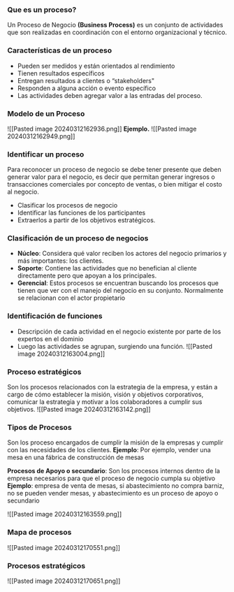 ### Que es un proceso?
Un Proceso de Negocio **(Business Process)** es un conjunto de actividades que son realizadas en coordinación con el entorno organizacional y técnico.


### Características de un proceso
- Pueden ser medidos y están orientados al rendimiento
- Tienen resultados específicos
- Entregan resultados a clientes o “stakeholders"
- Responden a alguna acción o evento específico
- Las actividades deben agregar valor a las entradas del proceso.


### Modelo de un Proceso
![[Pasted image 20240312162936.png]]
**Ejemplo.**
![[Pasted image 20240312162949.png]]



### Identificar un proceso
Para reconocer un proceso de negocio se debe tener presente que deben generar valor para el negocio, es decir que permitan generar ingresos o transacciones comerciales por concepto de ventas, o bien mitigar el costo al negocio.

- Clasificar los procesos de negocio
- Identificar las funciones de los participantes
- Extraerlos a partir de los objetivos estratégicos.


### Clasificación de un proceso de negocios
- **Núcleo**: Considera qué valor reciben los actores del negocio primarios y más importantes: los clientes.
- **Soporte**: Contiene las actividades que no benefician al cliente directamente pero que apoyan a los principales.
- **Gerencial**: Estos procesos se encuentran buscando los procesos que tienen que ver con el manejo del negocio en su conjunto. Normalmente se relacionan con el actor propietario

### Identificación de funciones

- Descripción de cada actividad en el negocio existente por parte de los expertos en el dominio
- Luego las actividades se agrupan, surgiendo una función.
![[Pasted image 20240312163004.png]]


### Proceso estratégicos
Son los procesos relacionados con la estrategia de la empresa, y están a cargo de cómo establecer la misión, visión y objetivos corporativos, comunicar la estrategia y motivar a los colaboradores a cumplir sus objetivos.
![[Pasted image 20240312163142.png]]

### Tipos de Procesos
Son los proceso encargados de cumplir la misión de la empresas y cumplir con las necesidades de los clientes.
**Ejemplo**: Por ejemplo, vender una mesa en una fábrica de construcción de mesas

**Procesos de Apoyo o secundario**: Son los procesos internos dentro de la empresa necesarios para que el proceso de negocio cumpla su objetivo
**Ejemplo**: empresa de venta de mesas, si abastecimiento no compra barniz, no se pueden vender mesas, y abastecimiento es un proceso de apoyo o secundario

![[Pasted image 20240312163559.png]]

### Mapa de procesos
![[Pasted image 20240312170551.png]]

### Procesos estratégicos
![[Pasted image 20240312170651.png]]


